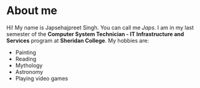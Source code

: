 # About me
Hi! My name is Japsehajpreet Singh. You can call me _Japs_. I am in my last semester of the **Computer System Technician - IT Infrastructure and Services** program at **Sheridan College**.
My hobbies are:
- Painting
- Reading
- Mythology
- Astronomy
- Playing video games
